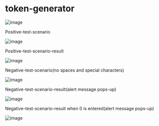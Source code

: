 # token-generator
![image](https://github.com/user-attachments/assets/6bbb5484-a953-4577-b2ad-d1deb9364ce5)

Positive-test-scenario 

![image](https://github.com/user-attachments/assets/afa57d44-bdfb-4a12-aa15-2953ef8d6654)

Positive-test-scenario-result 

![image](https://github.com/user-attachments/assets/215cbc8e-de77-454f-bac4-8cd9a1343dae)

Negative-test-scenario(no spaces and special characters)

![image](https://github.com/user-attachments/assets/5645197e-9062-4da9-ac81-60adc0fb7170)

Negative-test-scenario-result(alert message pops-up)

![image](https://github.com/user-attachments/assets/4b3a151c-8e3c-4fd5-bc62-652c9a43e9d5)

Negative-test-scenario-result when 0 is entered(alert message pops-up)

![image](https://github.com/user-attachments/assets/967d1871-8a24-4c8d-8113-4e4398ae6c8f)




